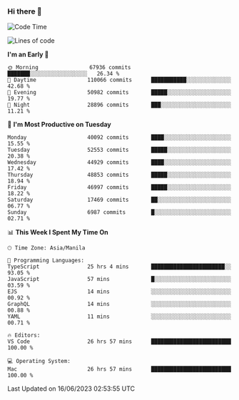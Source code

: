 ### Hi there 👋

<!--START_SECTION:waka-->
![Code Time](http://img.shields.io/badge/Code%20Time-4%2C080%20hrs%206%20mins-blue)

![Lines of code](https://img.shields.io/badge/From%20Hello%20World%20I%27ve%20Written-102.9%20million%20lines%20of%20code-blue)

**I'm an Early 🐤** 

```text
🌞 Morning                67936 commits       ███████░░░░░░░░░░░░░░░░░░   26.34 % 
🌆 Daytime                110066 commits      ███████████░░░░░░░░░░░░░░   42.68 % 
🌃 Evening                50982 commits       █████░░░░░░░░░░░░░░░░░░░░   19.77 % 
🌙 Night                  28896 commits       ███░░░░░░░░░░░░░░░░░░░░░░   11.21 % 
```
📅 **I'm Most Productive on Tuesday** 

```text
Monday                   40092 commits       ████░░░░░░░░░░░░░░░░░░░░░   15.55 % 
Tuesday                  52553 commits       █████░░░░░░░░░░░░░░░░░░░░   20.38 % 
Wednesday                44929 commits       ████░░░░░░░░░░░░░░░░░░░░░   17.42 % 
Thursday                 48853 commits       █████░░░░░░░░░░░░░░░░░░░░   18.94 % 
Friday                   46997 commits       █████░░░░░░░░░░░░░░░░░░░░   18.22 % 
Saturday                 17469 commits       ██░░░░░░░░░░░░░░░░░░░░░░░   06.77 % 
Sunday                   6987 commits        █░░░░░░░░░░░░░░░░░░░░░░░░   02.71 % 
```


📊 **This Week I Spent My Time On** 

```text
🕑︎ Time Zone: Asia/Manila

💬 Programming Languages: 
TypeScript               25 hrs 4 mins       ███████████████████████░░   93.05 % 
JavaScript               57 mins             █░░░░░░░░░░░░░░░░░░░░░░░░   03.59 % 
EJS                      14 mins             ░░░░░░░░░░░░░░░░░░░░░░░░░   00.92 % 
GraphQL                  14 mins             ░░░░░░░░░░░░░░░░░░░░░░░░░   00.88 % 
YAML                     11 mins             ░░░░░░░░░░░░░░░░░░░░░░░░░   00.71 % 

🔥 Editors: 
VS Code                  26 hrs 57 mins      █████████████████████████   100.00 % 

💻 Operating System: 
Mac                      26 hrs 57 mins      █████████████████████████   100.00 % 
```


 Last Updated on 16/06/2023 02:53:55 UTC
<!--END_SECTION:waka-->


<!--
**rad182/rad182** is a ✨ _special_ ✨ repository because its `README.md` (this file) appears on your GitHub profile.

Here are some ideas to get you started:

- 🔭 I’m currently working on ...
- 🌱 I’m currently learning ...
- 👯 I’m looking to collaborate on ...
- 🤔 I’m looking for help with ...
- 💬 Ask me about ...
- 📫 How to reach me: ...
- 😄 Pronouns: ...
- ⚡ Fun fact: ...
-->
